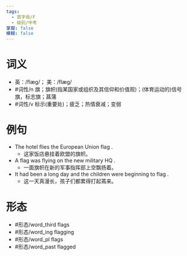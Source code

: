 ```yaml
---
tags:
  - 首字母/F
  - 级别/中考
掌握: false
模糊: false
---
```

# 词义
- 英：/flæɡ/； 美：/flæɡ/
- #词性/n  旗；旗帜(指某国家或组织及其信仰和价值观)；(体育运动的)信号旗，标志旗；菖蒲
- #词性/v  标示(重要处)；疲乏；热情衰减；变弱
# 例句
- The hotel flies the European Union flag .
	- 这家饭店悬挂着欧盟的旗帜。
- A flag was flying on the new military HQ .
	- 一面旗帜在新的军事指挥部上空飘扬着。
- It had been a long day and the children were beginning to flag .
	- 这一天真漫长，孩子们都累得打起蔫来。
# 形态
- #形态/word_third flags
- #形态/word_ing flagging
- #形态/word_pl flags
- #形态/word_past flagged
